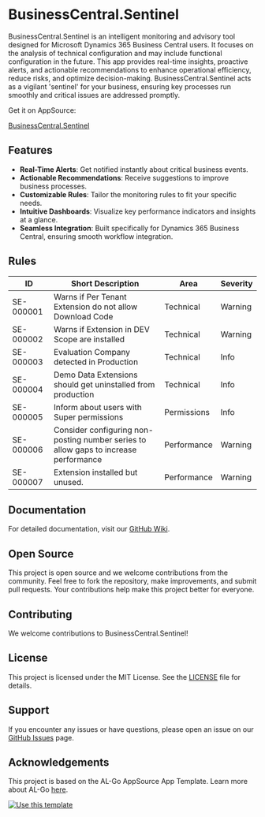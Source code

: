 # BusinessCentral.Sentinel

BusinessCentral.Sentinel is an intelligent monitoring and advisory tool designed for Microsoft Dynamics 365 Business Central users. It focuses on the analysis of technical configuration and may include functional configuration in the future. This app provides real-time insights, proactive alerts, and actionable recommendations to enhance operational efficiency, reduce risks, and optimize decision-making. BusinessCentral.Sentinel acts as a vigilant 'sentinel' for your business, ensuring key processes run smoothly and critical issues are addressed promptly.

Get it on AppSource:
  
[BusinessCentral.Sentinel](https://appsource.microsoft.com/en-us/product/dynamics-365-business-central/PUBID.stefanmaronconsulting1646304351282%7CAID.sentinel%7CPAPPID.1aba0d21-e0f6-45c2-8d46-b7a4f155d66a?tab=Overview)

## Features

- **Real-Time Alerts**: Get notified instantly about critical business events.
- **Actionable Recommendations**: Receive suggestions to improve business processes.
- **Customizable Rules**: Tailor the monitoring rules to fit your specific needs.
- **Intuitive Dashboards**: Visualize key performance indicators and insights at a glance.
- **Seamless Integration**: Built specifically for Dynamics 365 Business Central, ensuring smooth workflow integration.

## Rules

| ID | Short Description | Area | Severity |
|----------|-----------------------------------------------------------------------------------|------------|----------|
| SE-000001| Warns if Per Tenant Extension do not allow Download Code| Technical| Warning|
| SE-000002| Warns if Extension in DEV Scope are installed | Technical| Warning|
| SE-000003| Evaluation Company detected in Production | Technical | Info |
| SE-000004| Demo Data Extensions should get uninstalled from production | Technical | Info |
| SE-000005| Inform about users with Super permissions | Permissions| Info |
| SE-000006| Consider configuring non-posting number series to allow gaps to increase performance | Performance| Warning|
| SE-000007| Extension installed but unused.| Performance| Warning|

## Documentation

For detailed documentation, visit our [GitHub Wiki](https://github.com/StefanMaron/BusinessCentral.Sentinel/wiki).

## Open Source

This project is open source and we welcome contributions from the community. Feel free to fork the repository, make improvements, and submit pull requests. Your contributions help make this project better for everyone.

## Contributing

We welcome contributions to BusinessCentral.Sentinel!

## License

This project is licensed under the MIT License. See the [LICENSE](LICENSE) file for details.

## Support

If you encounter any issues or have questions, please open an issue on our [GitHub Issues](https://github.com/StefanMaron/BusinessCentral.Sentinel/issues) page.

## Acknowledgements

This project is based on the AL-Go AppSource App Template. Learn more about AL-Go [here](https://aka.ms/AL-Go).

[![Use this template](https://github.com/microsoft/AL-Go/assets/10775043/ca1ecc85-2fd3-4ab5-a866-bd2e7e80259d)](https://github.com/new?template_name=AL-Go-AppSource&template_owner=microsoft)
